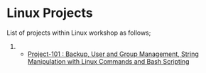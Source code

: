 # Linux Projects

List of projects within Linux workshop as follows;

1. - [Project-101 : Backup, User and Group Management, String Manipulation with Linux Commands and Bash Scripting](./Project-101/README.md)